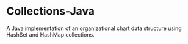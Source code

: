 # Collections-Java
A Java implementation of an organizational chart data structure using HashSet and HashMap collections.
